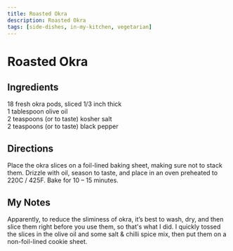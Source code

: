 ```yaml
---
title: Roasted Okra
description: Roasted Okra
tags: [side-dishes, in-my-kitchen, vegetarian]
---
```


# Roasted Okra

## Ingredients
18 fresh okra pods, sliced 1/3 inch thick  
1 tablespoon olive oil  
2 teaspoons (or to taste) kosher salt  
2 teaspoons (or to taste) black pepper

## Directions
Place the okra slices on a foil-lined baking sheet, making sure not to stack them. Drizzle with oil, season to taste, and place in an oven preheated to 220C / 425F. Bake for 10 – 15 minutes.

## My Notes
Apparently, to reduce the sliminess of okra, it’s best to wash, dry, and then slice them right before you use them, so that's what I did. I quickly tossed the slices in the olive oil and some salt & chilli spice mix, then put them on a non-foil-lined cookie sheet.